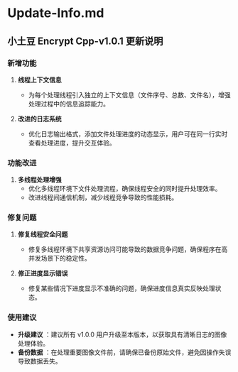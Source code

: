 # Update-Info.md

## 小土豆 Encrypt Cpp-v1.0.1 更新说明

### 新增功能

  1. **线程上下文信息**
     * 为每个处理线程引入独立的上下文信息（文件序号、总数、文件名），增强处理过程中的信息追踪能力。

  2. **改进的日志系统**
     * 优化日志输出格式，添加文件处理进度的动态显示，用户可在同一行实时查看处理进度，提升交互体验。

### 功能改进

  1. **多线程处理增强**
     * 优化多线程环境下文件处理流程，确保线程安全的同时提升处理效率。
     * 改进线程间通信机制，减少线程竞争导致的性能损耗。

### 修复问题

  1. **修复线程安全问题**
     * 修复多线程环境下共享资源访问可能导致的数据竞争问题，确保程序在高并发场景下的稳定性。

  2. **修正进度显示错误**
     * 修复某些情况下进度显示不准确的问题，确保进度信息真实反映处理状态。

### 使用建议

  * **升级建议** ：建议所有 v1.0.0 用户升级至本版本，以获取具有清晰日志的图像处理体验。
  * **备份数据** ：在处理重要图像文件前，请确保已备份原始文件，避免因操作失误导致数据丢失。